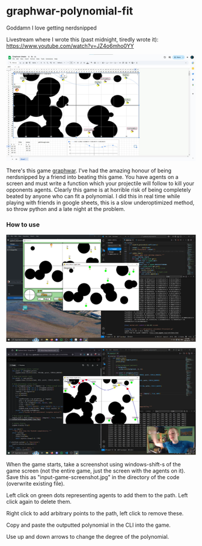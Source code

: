 # graphwar-polynomial-fit
Goddamn I love getting nerdsnipped

Livestream where I wrote this (past midnight, tiredly wrote it): https://www.youtube.com/watch?v=JZ4o6mho0YY

![](https://github.com/CKalitin/graphwar-polynomial-fit/blob/master/googlesheetsscreenshot.png)

There's this game [graphwar](https://store.steampowered.com/app/1899700/Graphwar/). I've had the amazing honour of being nerdsnipped by a friend into beating this game. You have agents on a screen and must write a function which your projectile will follow to kill your opponents agents. Clearly this game is at horrible risk of being completely beated by anyone who can fit a polynomial. I did this in real time while playing with friends in google sheets, this is a slow underoptimized method, so throw python and a late night at the problem.

### How to use

![](https://github.com/CKalitin/graphwar-polynomial-fit/blob/master/examplescreenshot.png)

![](https://github.com/CKalitin/graphwar-polynomial-fit/blob/master/examplescreenshot2.png)

When the game starts, take a screenshot using windows-shift-s of the game screen (not the entire game, just the screen with the agents on it). Save this as "input-game-screenshot.jpg" in the directory of the code (overwrite existing file).

Left click on green dots representing agents to add them to the path. Left click again to delete them.

Right click to add arbitrary points to the path, left click to remove these. 

Copy and paste the outputted polynomial in the CLI into the game.

Use up and down arrows to change the degree of the polynomial. 
